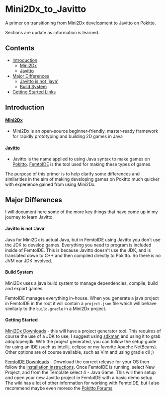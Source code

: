 # Mini2Dx_to_Javitto
A primer on transitioning from Mini2Dx development to Javitto on Pokitto.

Sections are update as information is learned. 

## Contents
- [Introduction](#introduction)
  - [Mini2Dx](#mini2dx)
  - [Javitto](#javitto)
- [Major Differences](#major-differences)
  - [Javitto is not 'java'](#javitto-is-not-java)
  - [Build System](#build-system)
- [Getting Started Links](#getting-started)

## Introduction
#### [Mini2Dx](https://mini2dx.org/) 
- Mini2Dx is an open-source beginner-friendly, master-ready framework for rapidly prototyping and building 2D games in Java

#### [Javitto](https://github.com/felipemanga/femtoide/wiki)
- Javitto is the name applied to using Java syntax to make games on [Pokitto](https://www.pokitto.com/). [FemtoIDE](https://talk.pokitto.com/t/tool-femtoide) is the tool used for making these types of games. 

The purpose of this primer is to help clarify some differences and similarities in the aim of making developing games on Pokitto much quicker with experience gained from using Mini2Dx. 


## Major Differences

I will document here some of the more key things that have come up in my journey to learn Javitto.

#### Javitto is not 'Java'
Java for Mini2Dx is actual Java, but in FemtoIDE using Javitto you don't use the JDK to develop games. Everything you need to program is included inside of FemtoIDE. This is because Javitto doesn't use the JDK, and is translated down to C++ and then compiled directly to Pokitto. So there is no JVM nor JDK involved. 

#### Build System

Mini2Dx uses a java build system to manage dependencies, compile, build and export games. 

FemtoIDE manages everything in-house. When you generate a java project in FemtoIDE in the root it will contain a `project.json` file which will behave similarly to the `build.gradle` in a Mini2Dx project. 

#### Getting Started

[Mini2Dx Downloads](https://mini2dx.org/downloads.html) - this will have a project generator tool. This requires of course the use of a JDK to use, I suggest using [sdkman](https://sdkman.io/) and using it to grab adoptopenjdk. With the project generated, you can follow the setup guide for using an IDE (such as intellij, eclipse or my favorite Apache NetBeans). Other options are of course available, such as Vim and using gradle cli ;) 

[FemtoIDE Downloads](https://github.com/felipemanga/FemtoIDE/releases) - Download the correct release for your OS then follow the [installation instructions](https://github.com/felipemanga/FemtoIDE/wiki/Installation). Once FemtoIDE is running, select New Project, and from the Template select 4 - Java Game. This will then setup and open your new Javitto project in FemtoIDE with a basic demo setup. The wiki has a lot of other information for working with FemtoIDE, but I also recommend maybe even moreso the [Pokitto Forums](https://talk.pokitto.com/t/tool-femtoide)
